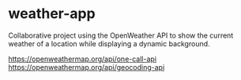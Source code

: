 # weather-app

Collaborative project using the OpenWeather API to show the current weather of a location while 
displaying a dynamic background.

https://openweathermap.org/api/one-call-api
https://openweathermap.org/api/geocoding-api